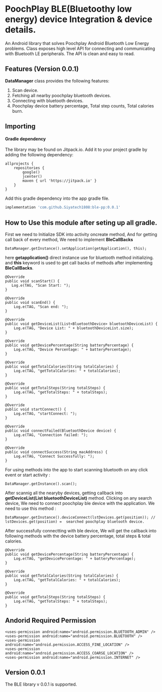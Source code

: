 # PoochPlay BLE(Bluetoothy low energy) device Integration & device details.
An Android library that solves Poochplay Android Bluetooth Low Energy problems. 
Class exposes high level API for connecting and communicating with Bluetooth LE peripherals.
The API is clean and easy to read.

## Features (Version 0.0.1)

**DataManager** class provides the following features:

1. Scan device.
2. Fetching all nearby poochplay bluetooth devices.
3. Connecting with bluetooth devices.
4. Poochplay device battery percentage, Total step counts, Total calories burn.

## Importing

#### Gradle dependency

The library may be found on Jitpack.io. 
Add it to your project gradle by adding the following dependency:

```Jipack maven
allprojects {
    repositories {
        google()
        jcenter()
        maven { url 'https://jitpack.io' }
    }
}
```

Add this gradle dependency into the app gradle file.
```gradle
implementation 'com.github.Siyatech1808:ble-pp:0.0.1'
```

## How to Use this module after seting up all gradle.

First we need to Initialize SDK into activity oncreate method, And for getting call back of every method, We need to implement **BleCallBacks**

    DataManager.getInstance().setApplication(getApplication(), this);

here **getapplication()** direct instance use for bluetooth method initializing. and **this** keyword is used to get call backs of methods after implementing **BleCallBacks**.

    @Override
    public void scanStart() {
       Log.e(TAG, "Scan Start: ");
    }

    @Override
    public void scanEnd() {
        Log.e(TAG, "Scan end: ");
    }

    @Override
    public void getDeviceList(List<BluetoothDevice> bluetoothDeviceList) {
        Log.e(TAG, "Device List: " + bluetoothDeviceList.size);
    }

    @Override
    public void getDevicePercentage(String batteryPercentage) {
        Log.e(TAG, "Device Percentage: " + batteryPercentage);
    }

    @Override
    public void getTotalCalories(String totalCalories) {
        Log.e(TAG, "getTotalCalories: " + totalCalories);
    }

    @Override
    public void getTotalSteps(String totalSteps) {
        Log.e(TAG, "getTotalSteps: " + totalSteps);
    }

    @Override
    public void startConnect() {
        Log.e(TAG, "startConnect: ");
    }

    @Override
    public void connectFailed(BluetoothDevice device) {
        Log.e(TAG, "Connection failed: ");
    }

    @Override
    public void connectSuccess(String macAddress) {
        Log.e(TAG, "Connect Successfully: ");
    }


For using methods into the app to start scanning bluetooth on any click event or start activity :

    DataManager.getInstance().scan();

After scannig all the nearyby devices, getting callback into **getDeviceList(List<BluetoothDevice> bluetoothDeviceList)** method. Clicking on any search device, We need to connect poochplay ble device with the application. We need to use this method : 
  
    DataManager.getInstance().deviceConnect(lstDevices.get(position)); // lstDevices.get(position) =  searched poochplay bluetooth device.
  
After successfully connectting with ble device, We will get the callback into following methods with the device battery percentage, total steps & total calories.
  
    @Override
    public void getDevicePercentage(String batteryPercentage) {
        Log.e(TAG, "getDevicePercentage: " + batteryPercentage);
    }

    @Override
    public void getTotalCalories(String totalCalories) {
        Log.e(TAG, "getTotalCalories: " + totalCalories);
    }

    @Override
    public void getTotalSteps(String totalSteps) {
        Log.e(TAG, "getTotalSteps: " + totalSteps);
    }
  
  
## Andorid Required Permission
    
    <uses-permission android:name="android.permission.BLUETOOTH_ADMIN" />
    <uses-permission android:name="android.permission.BLUETOOTH" />
    <uses-permission android:name="android.permission.ACCESS_FINE_LOCATION" />
    <uses-permission android:name="android.permission.ACCESS_COARSE_LOCATION" />
    <uses-permission android:name="android.permission.INTERNET" />
    
## Version 0.0.1

The BLE library v 0.0.1 is supported.

